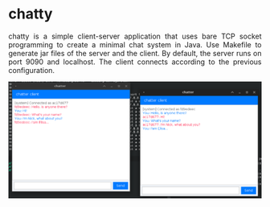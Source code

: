 # chatty

<div style="text-align: justify;">

chatty is a simple client-server application that uses bare TCP socket programming to create a minimal chat system in Java. Use Makefile to generate jar files of the server and the client. By default, the server runs on port 9090 and localhost. The client connects according to the previous configuration.

![chatter UI](image.png)

</div>
